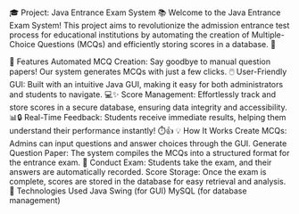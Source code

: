 🎓 Project: Java Entrance Exam System 📚
Welcome to the Java Entrance Exam System! This project aims to revolutionize the admission entrance test process for educational institutions by automating the creation of Multiple-Choice Questions (MCQs) and efficiently storing scores in a database. 🚀

🌟 Features
Automated MCQ Creation: Say goodbye to manual question papers! Our system generates MCQs with just a few clicks. 🖱️
User-Friendly GUI: Built with an intuitive Java GUI, making it easy for both administrators and students to navigate. 💻✨
Score Management: Effortlessly track and store scores in a secure database, ensuring data integrity and accessibility. 📊🔒
Real-Time Feedback: Students receive immediate results, helping them understand their performance instantly! ⏱️👍
💡 How It Works
Create MCQs: Admins can input questions and answer choices through the GUI.
Generate Question Paper: The system compiles the MCQs into a structured format for the entrance exam. 📑
Conduct Exam: Students take the exam, and their answers are automatically recorded.
Score Storage: Once the exam is complete, scores are stored in the database for easy retrieval and analysis.
🔧 Technologies Used
Java
Swing (for GUI)
MySQL (for database management)
